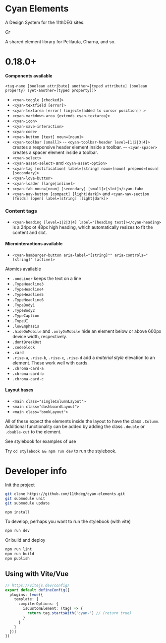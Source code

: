 # Cyan Elements

A Design System for the 11thDEG sites.

_Or_

A shared element library for Pelilauta,  Charna, and so.

# 0.18.0+

#### Components available

`<tag-name [boolean attribute] another=[typed attribute] (boolean property) (yet-another=[typed property])>`

- `<cyan-toggle [checked]>`
- `<cyan-textfield [error]>`
- `<cyan-textarea [error] (inject=[added to cursor position]) >`
- `<cyan-markdown-area {extends cyan-textarea}>`
- `<cyan-icon>`
- `<cyan-save-interaction>`
- `<cyan-code>`
- `<cyan-button [text] noun=[noun]>`
- `<cyan-toolbar [small]>`
-- `<cyan-toolbar-header level=[1|2|3|4]>` creates a responsive header element inside a toolbar. 
-- `<cyan-spacer>` creates a spacer element inside a toolbar.
- `<cyan-select>`
- `<cyan-asset-select>` and `<cyan-asset-option>`
- `<cyan-tag [notification] label=[string] noun=[noun] prepend=[noun] [secondary]>`
- `<cyan-love-button>`
- `<cyan-loader [large|inline]>`
- `<cyan-fab noun=[noun] [secondary] [small]>[slot]</cyan-fab>`
- `<cyan-nav-button [compact] [light|dark]>` and `<cyan-nav-section [folds] [open] label=[string] [light|dark]>`

### Content tags
- `<cyan-heading [level=1|2|3|4] label="[heading text]></cyan-heading>` is a 24px ot 48px high heading, which automatically resizes to fit the content and slot.

#### Microinteractions available
- `<cyan-hamburger-button aria-label="[string]"" aria-controls="[string]" [active]>`

Atomics available
- `.oneLiner` keeps the text on a line
- `.TypeHeadline3`
- `.TypeHeadline4`
- `.TypeHeadline5`
- `.TypeHeadline6`
- `.TypeBody1`
- `.TypeBody2`
- `.TypeCaption`
- `.TypeUI`
- `.lowEmphasis`
- `.hideOnMobile` and `.onlyOnMobile` hide an element below or above 600px device width, respectively.
- `.dontBreakOut`
- `.codeblock`
- `.card`
- `.rise-a`, `.rise-b`, `.rise-c`, `.rise-d` add a _material style_ elevation to an element. These work well with cards.
- `.chroma-card-a`
- `.chroma-card-b`
- `.chroma-card-c`

#### Layout bases
- `<main class="singleColumnLayout">`
- `<main class="dashboardLayout">`
- `<main class="bookLayout">`

All of these expect the elements inside the layout to have the class `.Column`. Additional functionality can be added by adding the class `.double` or `.double-cut` to the element.


See stylebook for examples of use

Try `cd stylebook && npm run dev` to run the stylebook.

# Developer info

Init the project
```bash
git clone https://github.com/11thdeg/cyan-elements.git
git submodule unit
git submodule update

npm install
```
To develop, perhaps you want to run the stylebook (with vite)
```bash
npm run dev
```

Or build and deploy
```bash
npm run lint
npm run build
npm publish
```

## Using with Vite/Vue
```typescript
// https://vitejs.dev/config/
export default defineConfig({
  plugins: [vue({
    template: {
      compilerOptions: {
        isCustomElement: (tag) => {
          return tag.startsWith('cyan-') // (return true)
        }
      }
    }
  })]
})
```


